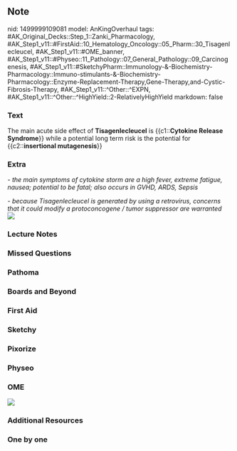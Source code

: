 ## Note
nid: 1499999109081
model: AnKingOverhaul
tags: #AK_Original_Decks::Step_1::Zanki_Pharmacology, #AK_Step1_v11::#FirstAid::10_Hematology_Oncology::05_Pharm::30_Tisagenlecleucel, #AK_Step1_v11::#OME_banner, #AK_Step1_v11::#Physeo::11_Pathology::07_General_Pathology::09_Carcinogenesis, #AK_Step1_v11::#SketchyPharm::Immunology-&-Biochemistry-Pharmacology::Immuno-stimulants-&-Biochemistry-Pharmacology::Enzyme-Replacement-Therapy,Gene-Therapy,and-Cystic-Fibrosis-Therapy, #AK_Step1_v11::^Other::^EXPN, #AK_Step1_v11::^Other::^HighYield::2-RelativelyHighYield
markdown: false

### Text
<div>
  <div>
    The main acute side effect of <b>Tisagenlecleucel</b> is
    {{c1::<b>Cytokine Release Syndrome</b>}} while a potential long
    term risk is the potential for {{c2::<b>insertional
    mutagenesis</b>}}
  </div>
</div>

### Extra
<i>- the main symptoms of cytokine storm are a high fever, extreme
fatigue, nausea; potential to be fatal; also occurs in GVHD, ARDS,
Sepsis</i>
<div>
  <i>- because Tisagenlecleucel is generated by using a</i>
  <i>retrovirus, concerns that it could modify a protoconcogene /
  tumor suppressor are warranted</i>
</div>
<div>
  <i><img src="paste-172245368438785.jpg"></i>
</div>

### Lecture Notes


### Missed Questions


### Pathoma


### Boards and Beyond


### First Aid


### Sketchy


### Pixorize


### Physeo


### OME
<div class="ome-widget">
  <a href="https://onlinemeded.org?ref=anki"><img src=
  "_OME_AnkiFlashcards_General_3.png"></a>
</div>

### Additional Resources


### One by one

